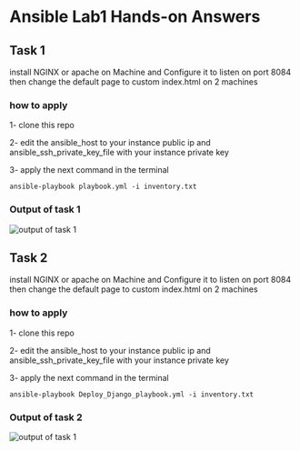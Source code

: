 # Ansible Lab1 Hands-on Answers

## Task 1

install NGINX or apache on Machine and Configure it to listen on port 8084 then change the  default page to custom index.html on 2 machines

### how to apply

1- clone this repo

2- edit the ansible_host to your instance public ip and ansible_ssh_private_key_file with your instance private key

3- apply the next command in the terminal


```ansible-playbook playbook.yml -i inventory.txt```

### Output of task 1

![output of task 1](./Task1_output.png)

## Task 2

install NGINX or apache on Machine and Configure it to listen on port 8084 then change the  default page to custom index.html on 2 machines

### how to apply

1- clone this repo

2- edit the ansible_host to your instance public ip and ansible_ssh_private_key_file with your instance private key

3- apply the next command in the terminal

```ansible-playbook Deploy_Django_playbook.yml -i inventory.txt```

### Output of task 2

![output of task 1](./Task2_output.png)